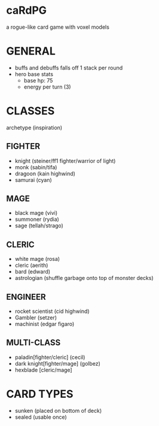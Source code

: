 
# caRdPG

a rogue-like card game with voxel models

# GENERAL

* buffs and debuffs falls off 1 stack per round
* hero base stats
  * base hp: 75
  * energy per turn (3)

# CLASSES

archetype (inspiration)

## FIGHTER

* knight (steiner/ff1 fighter/warrior of light)
* monk (sabin/tifa)
* dragoon (kain highwind)
* samurai (cyan)

## MAGE

* black mage (vivi)
* summoner (rydia)
* sage (tellah/strago)

## CLERIC

* white mage (rosa)
* cleric (aerith)
* bard (edward)
* astrologian (shuffle garbage onto top of monster decks)

## ENGINEER

* rocket scientist (cid highwind)
* Gambler (setzer)
* machinist (edgar figaro)

## MULTI-CLASS

* paladin[fighter/cleric] (cecil)
* dark knight[fighter/mage] (golbez)
* hexblade [cleric/mage]

# CARD TYPES

* sunken (placed on bottom of deck)
* sealed (usable once)
